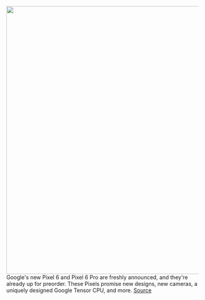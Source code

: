 <img src='https://cdn.vox-cdn.com/thumbor/AvNyEviiSUrGJUTyTLIkZKxW3QU=/0x0:1919x1077/1200x800/filters:focal(807x386:1113x692)/cdn.vox-cdn.com/uploads/chorus_image/image/70016194/lcimg_e5568f90_70f5_4d74_938b_5d1c34060e11.5.jpeg' width='700px' /><br/>
Google's new Pixel 6 and Pixel 6 Pro are freshly announced, and they're already up for preorder. These Pixels promise new designs, new cameras, a uniquely designed Google Tensor CPU, and more.
<a href='https://www.theverge.com/22734748/google-pixel-6-pro-preorder-buy-how-to-price-availability-release-date'> Source <a/>